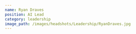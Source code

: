 ```yaml
---
name: Ryan Draves
position: AI Lead
category: leadership
image_path: /images/headshots/Leadership/RyanDraves.jpg
---
```

